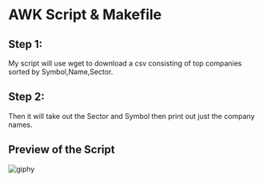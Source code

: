 # AWK Script & Makefile


## Step 1: 

My script will use wget to download a csv consisting of top companies sorted by Symbol,Name,Sector. 

## Step 2: 

Then it will take out the Sector and Symbol then print out just the company names.


## Preview of the Script

![giphy](https://user-images.githubusercontent.com/77127829/127403374-c1490061-d7db-41db-9df6-f41fe99402b9.gif)
